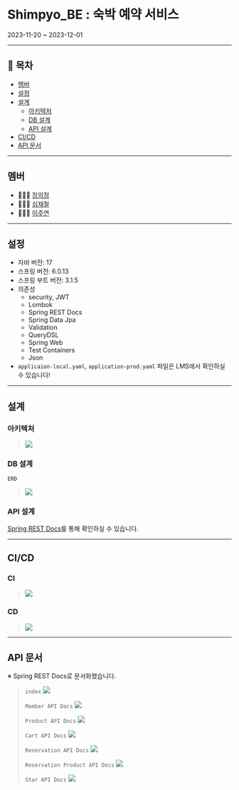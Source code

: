 # Shimpyo_BE : 숙박 예약 서비스

2023-11-20 ~ 2023-12-01

---

## 📌 목차

- [멤버](#멤버)
- [설정](#설정)
- [설계](#설계)
  - [아키텍처](#아키텍처)
  - [DB 설계](#DB-설계)
  - [API 설계](#API-설계)
- [CI/CD](#CICD)
- [API 문서](#API-문서)

---

## 멤버

- 👩🏻‍💻 [정의정](https://github.com/JeongUijeong)
- 👩🏻‍💻 [심재철](https://github.com/wocjf0513)
- 👩🏻‍💻 [이주연](https://github.com/jo0oy)

---

## 설정

- 자바 버전: 17
- 스프링 버전: 6.0.13
- 스프링 부트 버전: 3.1.5
- 의존성
    - security, JWT
    - Lombok
    - Spring REST Docs
    - Spring Data Jpa
    - Validation
    - QueryDSL
    - Spring Web
    - Test Containers
    - Json
- `applicaion-local.yaml`, `application-prod.yaml` 파일은 LMS에서 확인하실 수 있습니다!

---

## 설계

### 아키텍처

> ![](src/main/resources/image/architecture.png)

### DB 설계
`ERD`
> ![](src/main/resources/image/erd.png)

### API 설계

[Spring REST Docs](#API-문서)를 통해 확인하실 수 있습니다.

---

## CI/CD

### CI

> ![](src/main/resources/image/ci.png)

### CD

> ![](src/main/resources/image/cd.png)

---

## API 문서

※ Spring REST Docs로 문서화했습니다.

> `index`
> ![](src/main/resources/image/index-docs.png)
>
> `Member API Docs`
> ![](src/main/resources/image/member-docs.png)
>
> `Product API Docs`
> ![](src/main/resources/image/product-docs.png)
>
> `Cart API Docs`
> ![](src/main/resources/image/cart-docs.png)
>
> `Reservation API Docs`
> ![](src/main/resources/image/reservation-docs.png)
>
> `Reservation Product API Docs`
> ![](src/main/resources/image/reservation-product-docs.png)
>
> `Star API Docs`
> ![](src/main/resources/image/star-docs.png)
>  